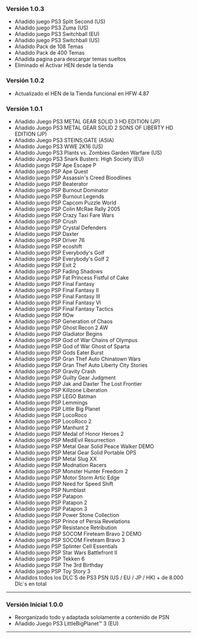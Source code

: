 ### Versión 1.0.3

- Añadido juego PS3 Split Second (US) 
- Añadido juego PS3 Zuma (US)
- Añadido juego PS3 Switchball (EU)
- Añadido juego PS3 Switchball (US)
- Añadido Pack de 108 Temas
- Añadido Pack de 400 Temas
- Añadida pagina para descargar temas sueltos
- Eliminado el Activar HEN desde la tienda


### Versión 1.0.2

- Actualizado el HEN de la Tienda funcional en HFW 4.87


### Versión 1.0.1

- Añadido Juego PS3 METAL GEAR SOLID 3 HD EDITION (JP)
- Añadido Juego PS3 METAL GEAR SOLID 2 SONS OF LIBERTY HD EDITION (JP)
- Añadido Juego PS3 STEINS;GATE (ASIA)
- Añadido Juego PS3 WWE 2K16 (US)
- Añadido Juego PS3 Plants vs. Zombies Garden Warfare (US)
- Añadido Juego PS3 Snark Busters: High Society (EU)
- Añadido juego PSP Ape Escape P
- Añadido juego PSP Ape Quest
- Añadido juego PSP Assassin's Creed Bloodlines
- Añadido juego PSP Beaterator
- Añadido juego PSP Burnout Dominator
- Añadido juego PSP Burnout Legends
- Añadido juego PSP Capcom Puzzle World
- Añadido juego PSP Colin McRae Rally 2005
- Añadido juego PSP Crazy Taxi Fare Wars
- Añadido juego PSP Crush
- Añadido juego PSP Crystal Defenders
- Añadido juego PSP Daxter
- Añadido juego PSP Driver 76
- Añadido juego PSP ecoshift
- Añadido juego PSP Everybody's Golf
- Añadido juego PSP Everybody's Golf 2
- Añadido juego PSP Exit 2
- Añadido juego PSP Fading Shadows
- Añadido juego PSP Fat Princess Fistful of Cake
- Añadido juego PSP Final Fantasy
- Añadido juego PSP Final Fantasy II
- Añadido juego PSP Final Fantasy III
- Añadido juego PSP Final Fantasy VI
- Añadido juego PSP Final Fantasy Tactics
- Añadido juego PSP flOw
- Añadido juego PSP Generation of Chaos
- Añadido juego PSP Ghost Recon 2 AW
- Añadido juego PSP Gladiator Begins
- Añadido juego PSP God of War Chains of Olympus
- Añadido juego PSP God of War Ghost of Sparta
- Añadido juego PSP Gods Eater Burst
- Añadido juego PSP Gran Thef Auto Chinatown Wars
- Añadido juego PSP Gran Thef Auto Liberty City Stories
- Añadido juego PSP Gravity Crash
- Añadido juego PSP Guilty Gear Judgment
- Añadido juego PSP Jak and Daxter The Lost Frontier
- Añadido juego PSP Killzone Liberation
- Añadido juego PSP LEGO Batman
- Añadido juego PSP Lemmings
- Añadido juego PSP Little Big Planet
- Añadido juego PSP LocoRoco
- Añadido juego PSP LocoRoco 2
- Añadido juego PSP Manhunt 2
- Añadido juego PSP Medal of Honor Heroes 2
- Añadido juego PSP MediEvil Resurrection
- Añadido juego PSP Metal Gear Solid Peace Walker DEMO
- Añadido juego PSP Metal Gear Solid Portable OPS
- Añadido juego PSP Metal Slug XX
- Añadido juego PSP Modnation Racers
- Añadido juego PSP Monster Hunter Freedom 2
- Añadido juego PSP Motor Storm Artic Edge
- Añadido juego PSP Need for Speed Shift
- Añadido juego PSP Numblast
- Añadido juego PSP Patapon
- Añadido juego PSP Patapon 2
- Añadido juego PSP Patapon 3
- Añadido juego PSP Power Stone Collection
- Añadido juego PSP Prince of Persia Revelations
- Añadido juego PSP Resistance Retribution
- Añadido juego PSP SOCOM Fireteam Bravo 2 DEMO
- Añadido juego PSP SOCOM Fireteam Bravo 3
- Añadido juego PSP Splinter Cell Essentials
- Añadido juego PSP Star Wars Battlefront II
- Añadido juego PSP Tekken 6
- Añadido juego PSP The 3rd Birthday
- Añadido juego PSP Toy Story 3
- Añadidos todos los DLC´S de PS3 PSN (US / EU / JP / HK) + de 8.000 Dlc´s en total


------------------------------------------------------------------------------------------------------------------

### Versión Inicial 1.0.0

- Reorganizado todo y adaptada sololamente a contenido de PSN
- Añadido Juego PS3 LittleBigPlanet™ 3 (EU)

------------------------------------------------------------------------------------------------------------------
